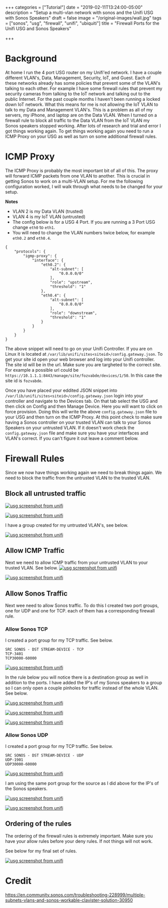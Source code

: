 +++
categories = ["Tutorial"]
date = "2019-02-11T13:24:00-05:00"
description = "Setup a multi-vlan network with sonos and the Unifi USG with Sonos Speakers"
draft = false
image = "/original-images/wall.jpg"
tags = ["sonos", "usg", "firewall", "unifi", "ubiquiti"]
title = "Firewall Ports for the Unifi USG and Sonos Speakers"

+++

# Background
At home I run the 4 port USG router on my Unifi'ed network.  I have a couple different VLAN's, Data, Management, Security, IoT, and Guest.
Each of these networks already has some policies that prevent some of the VLAN's talking to each other.  For example I have some firewall rules that prevent my security cameras from talking to the IoT network and talking out to the public Internet.  For the past couple months I haven't been running a locked down IoT network.  What this means for me is not allowing the IoT VLAN to talk to my Data and Management VLAN's.  This is a problem as all of my servers, my iPhone, and laptop are on the Data VLAN.  When I turned on a firewall rule to block all traffic to the Data VLAN from the IoT VLAN my Sonos speakers stopped working.  After lots of research and trial and error I got things working again.  To get things working again you need to run a ICMP Proxy on your USG as well as turn on some additional firewall rules.

# ICMP Proxy
The ICMP Proxy is probably the most important bit of all of this.  The proxy will forward ICMP packets from one VLAN to another.  This is crucial in getting Sonos to work on a multi-VLAN setup.  For me the following configuration worked, I will walk through what needs to be changed for your setup.

**Notes**
- VLAN 2 is my Data VLAN (trusted)
- VLAN 4 is my IoT VLAN (untrusted)
- The config below is for a USG 4 Port.  If you are running a 3 Port USG change `eth0` to `eth1`.
- You will need to change the VLAN numbers twice below, for example `eth0.2` and `eth0.4`.
```
{
    "protocols": {
        "igmp-proxy": {
            "interface": {
                "eth0.2": {
                    "alt-subnet": [
                        "0.0.0.0/0"
                    ],
                    "role": "upstream",
                    "threshold": "1"
                },
                "eth0.4": {
                    "alt-subnet": [
                        "0.0.0.0/0"
                    ],
                    "role": "downstream",
                    "threshold": "1"
                }
            }
        }
    }
}
```

The above snippet will need to go on your Unifi Controller.  If you are on Linux it is located at `/var/lib/unifi/sites<siteid>/config.gateway.json`.  To get your site id open your web browser and log into your Unifi controller.  The site id will be in the url.  Make sure you are targheted to the correct site.  For example a possible url could be `https://10.1.1.1:8443/manage/site/fozvabde/devices/1/50`.  In this case the site id is `fozvabde`.

Once you have placed your eddited JSON snippet into `/var/lib/unifi/sites<siteid>/config.gateway.json` login into your controller and navigate to the Devices tab.  On that tab select the USG and then click on Config and then Manage Device.  Here you will want to click on force provision.  Doing this will write the above `config.gateway.json` file to your USG and then turn on the ICMP Proxy.  At this point check to make sure having a Sonos controller on your trusted VLAN can talk to your Sonos Speakers on your untrusted VLAN.  If it doesn't work check the `config.gateway.json` file and make sure you have your interfaces and VLAN's correct.  If you can't figure it out leave a comment below.

# Firewall Rules
Since we now have things working again we need to break things again.  We need to block the traffic from the untrusted VLAN to the trusted VLAN.

## Block all untrusted traffic

[![usg screenshot from unifi](/images/usg-sonos-1-medium.jpg)](/images/usg-sonos-1-medium.jpg)

[![usg screenshot from unifi](/images/usg-sonos-2-medium.jpg)](/images/usg-sonos-2-medium.jpg)

I have a group created for my untrusted VLAN's, see below.

[![usg screenshot from unifi](/images/usg-sonos-3-medium.jpg)](/images/usg-sonos-3-medium.jpg)


## Allow ICMP Traffic
Next we need to allow ICMP traffic from your untrusted VLAN to your trusted VLAN.  See below.
[![usg screenshot from unifi](/images/usg-sonos-4-medium.jpg)](/images/usg-sonos-4-medium.jpg)

[![usg screenshot from unifi](/images/usg-sonos-5-medium.jpg)](/images/usg-sonos-5-medium.jpg)

## Allow Sonos Traffic
Next wee need to allow Sonos traffic.  To do this I created two port groups, one for UDP and one for TCP.  each of them has a corresponding firewall rule.

### Allow Sonos TCP
I created a port group for my TCP traffic.  See below.
```
SRC SONOS - DST STREAM-DEVICE - TCP
TCP-3401
TCP30000-60000
```

[![usg screenshot from unifi](/images/usg-sonos-6-medium.jpg)](/images/usg-sonos-6-medium.jpg)

In the rule below you will notice there is a destination group as well in addition to the ports.  I have added the IP's of my Sonos speakers to a group so I can only open a couple pinholes for traffic instead of the whole VLAN.  See below.

[![usg screenshot from unifi](/images/usg-sonos-8-medium.jpg)](/images/usg-sonos-8-medium.jpg)

[![usg screenshot from unifi](/images/usg-sonos-9-medium.jpg)](/images/usg-sonos-9-medium.jpg)

[![usg screenshot from unifi](/images/usg-sonos-10-medium.jpg)](/images/usg-sonos-10-medium.jpg)


### Allow Sonos UDP
I created a port group for my TCP traffic.  See below.
```
SRC SONOS - DST STREAM-DEVICE - UDP
UDP-1901
UDP30000-60000
```

[![usg screenshot from unifi](/images/usg-sonos-7-medium.jpg)](/images/usg-sonos-17medium.jpg)

I am using the same port group for the source as I did above for the IP's of the Sonos speakers.

[![usg screenshot from unifi](/images/usg-sonos-11-medium.jpg)](/images/usg-sonos-11-medium.jpg)

[![usg screenshot from unifi](/images/usg-sonos-12-medium.jpg)](/images/usg-sonos-12-medium.jpg)


## Ordering of the rules
The ordering of the firewall rules is extremely important.  Make sure you have your allow rules before your deny rules.  If not things will not work.

See below for my final set of rules.

[![usg screenshot from unifi](/images/usg-sonos-13-medium.jpg)](/images/usg-sonos-13-medium.jpg)

# Credit
https://en.community.sonos.com/troubleshooting-228999/multiple-subnets-vlans-and-sonos-workable-clavister-solution-30950


